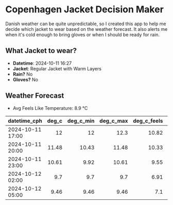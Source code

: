 
# Copenhagen Jacket Decision Maker

Danish weather can be quite unpredictable, so I created this app to help me decide which jacket to wear based on the weather forecast. 
It also alerts me when it's cold enough to bring gloves or when I should be ready for rain.

## What Jacket to wear?

- **Datetime**: 2024-10-11 16:27
- **Jacket**: Regular Jacket with Warm Layers
- **Rain?** No
- **Gloves?** No

## Weather Forecast
- Avg Feels Like Temperature: 8.9 °C

| datetime_cph     |   deg_c |   deg_c_min |   deg_c_max |   deg_c_feels | weather   | wind   | rain   |
|:-----------------|--------:|------------:|------------:|--------------:|:----------|:-------|:-------|
| 2024-10-11 17:00 |   12    |       12    |       12.3  |         10.82 | Clouds    | High   | None   |
| 2024-10-11 20:00 |   11.48 |       10.43 |       11.48 |         10.33 | Clouds    | High   | None   |
| 2024-10-11 23:00 |   10.61 |        9.92 |       10.61 |          9.55 | Clouds    | High   | None   |
| 2024-10-12 02:00 |    9.7  |        9.7  |        9.7  |          6.91 | Clouds    | High   | None   |
| 2024-10-12 05:00 |    9.46 |        9.46 |        9.46 |          7.1  | Clouds    | Low    | None   |
        